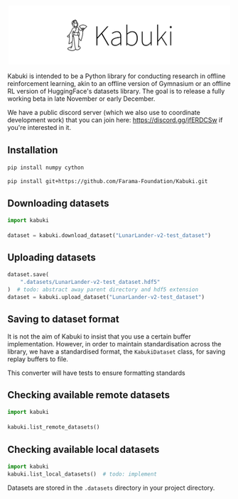 <p align="center">
    <img src="kabuki-text.png" width="500px"/>
</p>
Kabuki is intended to be a Python library for conducting research in offline reinforcement learning, akin to an offline version of Gymnasium or an offline RL version of HuggingFace's datasets library. The goal is to release a fully working beta in late November or early December.

We have a public discord server (which we also use to coordinate development work) that you can join here: https://discord.gg/jfERDCSw if you're interested in it.


## Installation
`pip install numpy cython`

`pip install git+https://github.com/Farama-Foundation/Kabuki.git`

## Downloading datasets

```python
import kabuki

dataset = kabuki.download_dataset("LunarLander-v2-test_dataset")
```

## Uploading datasets

```python
dataset.save(
    ".datasets/LunarLander-v2-test_dataset.hdf5"
)  # todo: abstract away parent directory and hdf5 extension
dataset = kabuki.upload_dataset("LunarLander-v2-test_dataset")
```


## Saving to dataset format
It is not the aim of Kabuki to insist that you use a certain buffer implementation. However, in order to maintain standardisation across the library, we have a standardised format, the `KabukiDataset` class, for saving replay buffers to file. 

This converter will have tests to ensure formatting standards

## Checking available remote datasets

```python
import kabuki

kabuki.list_remote_datasets()
```

## Checking available local datasets
```python
import kabuki
kabuki.list_local_datasets()  # todo: implement
```
Datasets are stored in the `.datasets` directory in your project directory.


